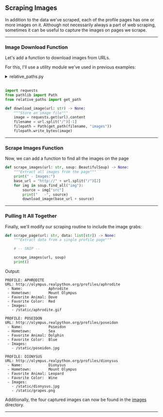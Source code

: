 ## Scraping Images

In addition to the data we've scraped, each of the profile pages has
one or more images on it. Although not necessarily always a part of web 
scraping, sometimes it can be useful to capture the images on pages we
scrape.

---

### Image Download Function

Let's add a function to download images from URLs.

For this, I'll use a utility module we've used in previous examples:

<details>
<summary>relative_paths.py</summary>
<br>

```python
"""A module to expose a simple method to interact with files via relative path"""

from os import path

ROOT_DIR = None

def get_path(file_name: str, folder: str | None=None, parent_levels: int | None=0, debug: bool | None=False) -> str:
    """
    Find the relative path to a specified file

    Parameters:  
    * **file_name**: The name of the file
    * **folder**: The folder the file is stored in (optional - default: None)
    * **parent_levels**: The number of levels above the current directory (optional - default: 0)
    * **debug**: If True, print debug information (optional - default: False)

    **Returns**:  
    The file's relative path
    """
    initialize(debug)
    for _ in range(parent_levels):
        file_name = path.join("..", file_name)
    file_path = path.join(ROOT_DIR, file_name) if folder == None else path.join(ROOT_DIR, folder, file_name)
    if debug:
        print(f"Set file path: {file_path}")
    return file_path

def initialize(debug: bool | None=False) -> None:
    """
    Store the root directory

    Parameters:  
    * **debug**: If True, print debug information (optional - default: False)
    """
    global ROOT_DIR
    if ROOT_DIR != None: return
    ROOT_DIR = path.dirname(__file__)
    if debug:
        print(f"Set root directory: {ROOT_DIR}")
```

</details>
<br>

```python
import requests
from pathlib import Path
from relative_paths import get_path

def download_image(url: str) -> None:
    """Store an image file"""
    image = requests.get(url).content
    filename = url.split("/")[-1]
    filepath = Path(get_path(filename, "images"))
    filepath.write_bytes(image)
```

---

### Scrape Images Function

Now, we can add a function to find all the images on the page

```python
def scrape_images(url: str, soup: BeautifulSoup) -> None:
    """Extract all images from the page"""
    print(" - Images:")
    base_url = "http://" + url.split("/")[2]
    for img in soup.find_all("img"):
        source = img["src"]
        print("   -", source)
        download_image(base_url + source)
```

---

### Pulling It All Together

Finally, we'll modify our scraping routine to include the image grabs:

```python
def scrape_page(url: str, data: list[str]) -> None:
    """Extract data from a single profile page"""

    # -- SNIP --

    scrape_images(url, soup)
    print()
```

Output:

```
PROFILE: APHRODITE
URL: http://olympus.realpython.org/profiles/aphrodite
 - Name:            Aphrodite
 - Hometown:        Mount Olympus
 - Favorite Animal: Dove
 - Favorite Color:  Red
 - Images:
   - /static/aphrodite.gif

PROFILE: POSEIDON
URL: http://olympus.realpython.org/profiles/poseidon
 - Name:            Poseidon
 - Hometown:        Sea
 - Favorite Animal: Dolphin
 - Favorite Color:  Blue
 - Images:
   - /static/poseidon.jpg

PROFILE: DIONYSUS
URL: http://olympus.realpython.org/profiles/dionysus
 - Name:            Dionysus
 - Hometown:        Mount Olympus
 - Favorite Animal: Leopard
 - Favorite Color:  Wine
 - Images:
   - /static/dionysus.jpg
   - /static/grapes.png
```

Additionally, the four captured images can now be found in the
[images](./images/) directory.

---
